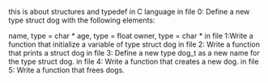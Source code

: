 this is about structures and typedef in C language
in file 0: Define a new type struct dog with the following elements:

name, type = char *
age, type = float
owner, type = char *
in file 1:Write a function that initialize a variable of type struct dog
in file 2: Write a function that prints a struct dog
in file 3: Define a new type dog_t as a new name for the type struct dog.
in file 4: Write a function that creates a new dog.
in file 5: Write a function that frees dogs.
